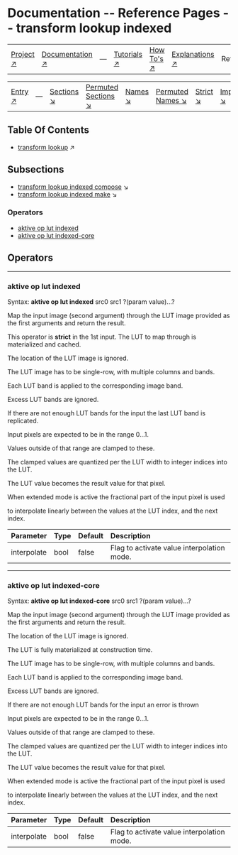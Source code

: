 # Documentation -- Reference Pages -- transform lookup indexed

||||||||
|---|---|---|---|---|---|---|
|[Project ↗](../../README.md)|[Documentation ↗](../index.md)|&mdash;|[Tutorials ↗](../tutorials.md)|[How To's ↗](../howtos.md)|[Explanations ↗](../explanations.md)|References|

|||||||||
|---|---|---|---|---|---|---|---|
|[Entry ↗](index.md)|&mdash;|[Sections ↘](bysection.md)|[Permuted Sections ↘](bypsection.md)|[Names ↘](byname.md)|[Permuted Names ↘](bypname.md)|[Strict ↘](strict.md)|[Implementations ↘](bylang.md)|

## Table Of Contents

  - [transform lookup](transform_lookup.md) ↗


## Subsections


 - [transform lookup indexed compose](transform_lookup_indexed_compose.md) ↘
 - [transform lookup indexed make](transform_lookup_indexed_make.md) ↘

### Operators

 - [aktive op lut indexed](#op_lut_indexed)
 - [aktive op lut indexed-core](#op_lut_indexed_core)

## Operators

---
### <a name='op_lut_indexed'></a> aktive op lut indexed

Syntax: __aktive op lut indexed__ src0 src1 ?(param value)...?

Map the input image (second argument) through the LUT image provided as the first arguments and return the result.

This operator is __strict__ in the 1st input. The LUT to map through is materialized and cached.

The location of the LUT image is ignored.

The LUT image has to be single-row, with multiple columns and bands.



Each LUT band is applied to the corresponding image band.

Excess LUT bands are ignored.

If there are not enough LUT bands for the input the last LUT band is replicated.



Input pixels are expected to be in the range 0...1.

Values outside of that range are clamped to these.

The clamped values are quantized per the LUT width to integer indices into the LUT.

The LUT value becomes the result value for that pixel.



When extended mode is active the fractional part of the input pixel is used

to interpolate linearly between the values at the LUT index, and the next index.

|Parameter|Type|Default|Description|
|:---|:---|:---|:---|
|interpolate|bool|false|Flag to activate value interpolation mode.|

---
### <a name='op_lut_indexed_core'></a> aktive op lut indexed-core

Syntax: __aktive op lut indexed-core__ src0 src1 ?(param value)...?

Map the input image (second argument) through the LUT image provided as the first arguments and return the result.

The location of the LUT image is ignored.

The LUT is fully materialized at construction time.

The LUT image has to be single-row, with multiple columns and bands.



Each LUT band is applied to the corresponding image band.

Excess LUT bands are ignored.

If there are not enough LUT bands for the input an error is thrown



Input pixels are expected to be in the range 0...1.

Values outside of that range are clamped to these.

The clamped values are quantized per the LUT width to integer indices into the LUT.

The LUT value becomes the result value for that pixel.



When extended mode is active the fractional part of the input pixel is used

to interpolate linearly between the values at the LUT index, and the next index.

|Parameter|Type|Default|Description|
|:---|:---|:---|:---|
|interpolate|bool|false|Flag to activate value interpolation mode.|

